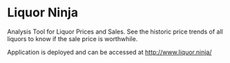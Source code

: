 Liquor Ninja
============

Analysis Tool for Liquor Prices and Sales. See the historic price trends of all liquors to know if the sale price is worthwhile.

Application is deployed and can be accessed at http://www.liquor.ninja/